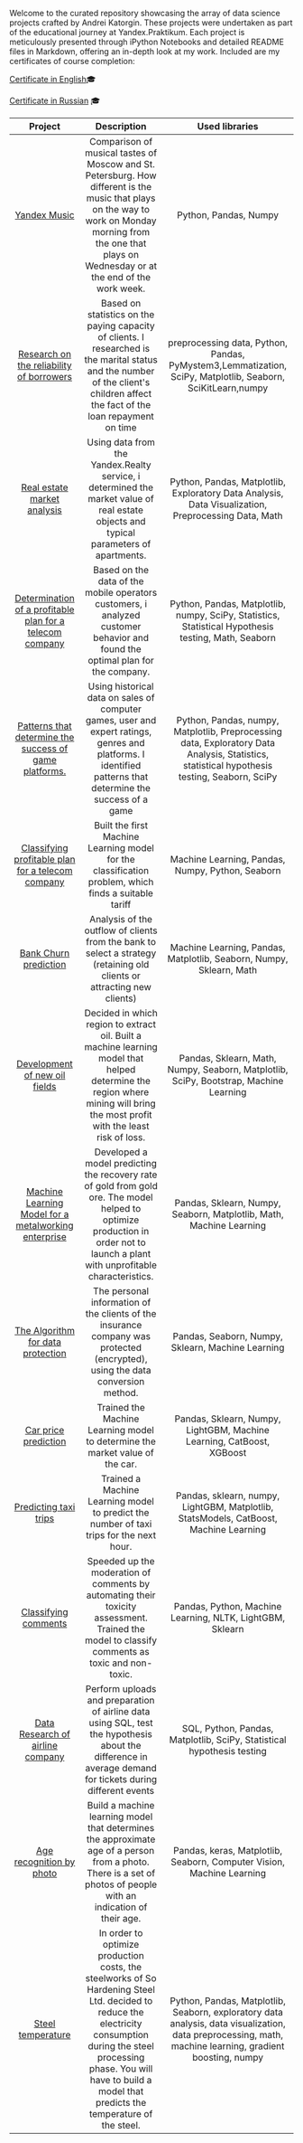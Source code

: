 Welcome to the curated repository showcasing the array of data science projects crafted by Andrei Katorgin. These projects were undertaken as part of the educational journey at Yandex.Praktikum. Each project is meticulously presented through iPython Notebooks and detailed README files in Markdown, offering an in-depth look at my work.
Included are my certificates of course completion:

[Certificate in English](https://drive.google.com/file/d/14YQP3exP0MKo47_HjERA-fAgeOWGLzgf/view?usp=sharing)🎓

[Certificate in Russian](https://drive.google.com/file/d/1tskwJw96IHpEaA2sc83BniWdWzKhZedq/view?usp=sharing) 🎓

| Project | Description | Used libraries |		
|:-------------:|:-------------:|:-------------:|
| [Yandex Music](https://github.com/katorgun/Yandex-Practicum/tree/main/Data%20Scientist/01-Yandex%20music%20research)   |Comparison of musical tastes of Moscow and St. Petersburg. How different is the music that plays on the way to work on Monday morning from the one that plays on Wednesday or at the end of the work week.    | Python, Pandas, Numpy    |
| [Research on the reliability of borrowers](https://github.com/katorgun/Yandex-Practicum/tree/main/Data%20Scientist/01-Yandex%20music%20research)   |Based on statistics on the paying capacity of clients. I researched is the marital status and the number of the client's children affect the fact of the loan repayment on time	    | preprocessing data, Python, Pandas, PyMystem3,Lemmatization, SciPy, Matplotlib, Seaborn, SciKitLearn,numpy    |
| [Real estate market analysis](https://github.com/katorgun/Yandex-Practicum/tree/main/Data%20Scientist/01-Yandex%20music%20research)   |Using data from the Yandex.Realty service, i determined the market value of real estate objects and typical parameters of apartments.	    | Python, Pandas, Matplotlib, Exploratory Data Analysis, Data Visualization, Preprocessing Data, Math    |
| [Determination of a profitable plan for a telecom company](https://github.com/katorgun/Yandex-Practicum/tree/main/Data%20Scientist/01-Yandex%20music%20research)   |Based on the data of the mobile operators customers, i analyzed customer behavior and found the optimal plan for the company.	    | Python, Pandas, Matplotlib, numpy, SciPy, Statistics, Statistical Hypothesis testing, Math, Seaborn    |
| [Patterns that determine the success of game platforms.](https://github.com/katorgun/Yandex-Practicum/tree/main/Data%20Scientist/01-Yandex%20music%20research)   |Using historical data on sales of computer games, user and expert ratings, genres and platforms. I identified patterns that determine the success of a game	    | Python, Pandas, numpy, Matplotlib, Preprocessing data, Exploratory Data Analysis, Statistics, statistical hypothesis testing, Seaborn, SciPy    |
| [Classifying profitable plan for a telecom company](https://github.com/katorgun/Yandex-Practicum/tree/main/Data%20Scientist/01-Yandex%20music%20research)   |Built the first Machine Learning model for the classification problem, which finds a suitable tariff	    | Machine Learning, Pandas, Numpy, Python, Seaborn    |
| [Bank Churn prediction](https://github.com/katorgun/Yandex-Practicum/tree/main/Data%20Scientist/01-Yandex%20music%20research)   |Analysis of the outflow of clients from the bank to select a strategy (retaining old clients or attracting new clients)	    | Machine Learning, Pandas, Matplotlib, Seaborn, Numpy, Sklearn, Math    |
| [Development of new oil fields](https://github.com/katorgun/Yandex-Practicum/tree/main/Data%20Scientist/01-Yandex%20music%20research)   |Decided in which region to extract oil. Built a machine learning model that helped determine the region where mining will bring the most profit with the least risk of loss.	    | Pandas, Sklearn, Math, Numpy, Seaborn, Matplotlib, SciPy, Bootstrap, Machine Learning    |
| [Machine Learning Model for a metalworking enterprise](https://github.com/katorgun/Yandex-Practicum/tree/main/Data%20Scientist/01-Yandex%20music%20research)   |Developed a model predicting the recovery rate of gold from gold ore. The model helped to optimize production in order not to launch a plant with unprofitable characteristics.	    | Pandas, Sklearn, Numpy, Seaborn, Matplotlib, Math, Machine Learning    |
| [The Algorithm for data protection](https://github.com/katorgun/Yandex-Practicum/tree/main/Data%20Scientist/01-Yandex%20music%20research)   |The personal information of the clients of the insurance company was protected (encrypted), using the data conversion method.	    | Pandas, Seaborn, Numpy, Sklearn, Machine Learning    |
| [Car price prediction](https://github.com/katorgun/Yandex-Practicum/tree/main/Data%20Scientist/01-Yandex%20music%20research)   |Trained the Machine Learning model to determine the market value of the car.	    | Pandas, Sklearn, Numpy, LightGBM, Machine Learning, CatBoost, XGBoost    |		
| [Predicting taxi trips](https://github.com/katorgun/Yandex-Practicum/tree/main/Data%20Scientist/01-Yandex%20music%20research)   |Trained a Machine Learning model to predict the number of taxi trips for the next hour.	    | Pandas, sklearn, numpy, LightGBM, Matplotlib, StatsModels, CatBoost, Machine Learning    |
| [Classifying comments](https://github.com/katorgun/Yandex-Practicum/tree/main/Data%20Scientist/01-Yandex%20music%20research)   |Speeded up the moderation of comments by automating their toxicity assessment. Trained the model to classify comments as toxic and non-toxic.	    | Pandas, Python, Machine Learning, NLTK, LightGBM, Sklearn    |
| [Data Research of airline company](https://github.com/katorgun/Yandex-Practicum/tree/main/Data%20Scientist/01-Yandex%20music%20research)   |Perform uploads and preparation of airline data using SQL, test the hypothesis about the difference in average demand for tickets during different events	    | SQL, Python, Pandas, Matplotlib, SciPy, Statistical hypothesis testing    |
| [Age recognition by photo](https://github.com/katorgun/Yandex-Practicum/tree/main/Data%20Scientist/01-Yandex%20music%20research)   |Build a machine learning model that determines the approximate age of a person from a photo. There is a set of photos of people with an indication of their age.	    | Pandas, keras, Matplotlib, Seaborn, Computer Vision, Machine Learning    |
| [Steel temperature](https://github.com/katorgun/Yandex-Practicum/tree/main/Data%20Scientist/01-Yandex%20music%20research)   |In order to optimize production costs, the steelworks of So Hardening Steel Ltd. decided to reduce the electricity consumption during the steel processing phase. You will have to build a model that predicts the temperature of the steel.	    | Python, Pandas, Matplotlib, Seaborn, exploratory data analysis, data visualization, data preprocessing, math, machine learning, gradient boosting, numpy    |
